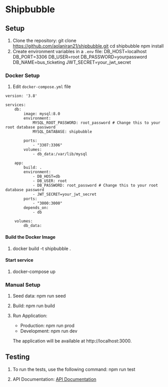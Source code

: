 # Shipbubble

## Setup

1. Clone the repository:
   git clone https://github.com/aolaniran21/shipbubble.git
   cd shipbubble
   npm install
2. Create environment variables in a `.env` file:
   DB_HOST=localhost
   DB_PORT=3306
   DB_USER=root
   DB_PASSWORD=yourpassword
   DB_NAME=bus_ticketing
   JWT_SECRET=your_jwt_secret

### Docker Setup

1. Edit `docker-compose.yml` file

```
version: '3.8'

services:
    db:
        image: mysql:8.0
        environment:
            MYSQL_ROOT_PASSWORD: root_password # Change this to your root database password
            MYSQL_DATABASE: shipbubble

        ports:
            - "3307:3306"
        volumes:
            - db_data:/var/lib/mysql

    app:
        build: .
        environment:
            - DB_HOST=db
            - DB_USER: root
            - DB_PASSWORD: root_password # Change this to your root database password
            - JWT_SECRET=your_jwt_secret
        ports:
            - "3000:3000"
        depends_on:
            - db

    volumes:
        db_data:
```

#### Build the Docker Image

1. docker build -t shipbubble .

#### Start service

1. docker-compose up

### Manual Setup

1. Seed data:
   npm run seed

2. Build:
   npm run build

3. Run Application:

   - Production: npm run prod
   - Development: npm run dev

   The application will be available at http://localhost:3000.

## Testing

1. To run the tests, use the following command:
   npm run test

2. API Documentation:
   [API Documentation](https://documenter.getpostman.com/view/11862710/2sA3kRJPPU)
